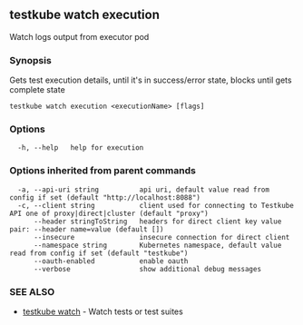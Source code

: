 
<head>
  <meta name="og:type" content="reference-doc" />
</head>

## testkube watch execution

Watch logs output from executor pod

### Synopsis

Gets test execution details, until it's in success/error state, blocks until gets complete state

```
testkube watch execution <executionName> [flags]
```

### Options

```
  -h, --help   help for execution
```

### Options inherited from parent commands

```
  -a, --api-uri string          api uri, default value read from config if set (default "http://localhost:8088")
  -c, --client string           client used for connecting to Testkube API one of proxy|direct|cluster (default "proxy")
      --header stringToString   headers for direct client key value pair: --header name=value (default [])
      --insecure                insecure connection for direct client
      --namespace string        Kubernetes namespace, default value read from config if set (default "testkube")
      --oauth-enabled           enable oauth
      --verbose                 show additional debug messages
```

### SEE ALSO

* [testkube watch](testkube_watch.md)	 - Watch tests or test suites

